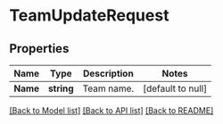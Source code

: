 # TeamUpdateRequest

## Properties
Name | Type | Description | Notes
------------ | ------------- | ------------- | -------------
**Name** | **string** | Team name. | [default to null]

[[Back to Model list]](../README.md#documentation-for-models) [[Back to API list]](../README.md#documentation-for-api-endpoints) [[Back to README]](../README.md)


